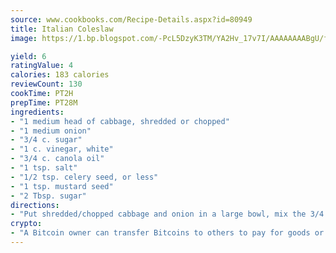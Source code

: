 ```yaml
---
source: www.cookbooks.com/Recipe-Details.aspx?id=80949
title: Italian Coleslaw
image: https://1.bp.blogspot.com/-PcL5DzyK3TM/YA2Hv_17v7I/AAAAAAAABgU/fyHeesSth_IZW9mL5lk6GxJO8cW8ksrGACLcBGAsYHQ/s320/12.png

yield: 6
ratingValue: 4
calories: 183 calories
reviewCount: 130
cookTime: PT2H
prepTime: PT28M
ingredients:
- "1 medium head of cabbage, shredded or chopped"
- "1 medium onion"
- "3/4 c. sugar"
- "1 c. vinegar, white"
- "3/4 c. canola oil"
- "1 tsp. salt"
- "1/2 tsp. celery seed, or less"
- "1 tsp. mustard seed"
- "2 Tbsp. sugar"
directions:
- "Put shredded/chopped cabbage and onion in a large bowl, mix the 3/4 c. sugar into the cabbage mixture."
crypto:
- "A Bitcoin owner can transfer Bitcoins to others to pay for goods or services."
---
```

